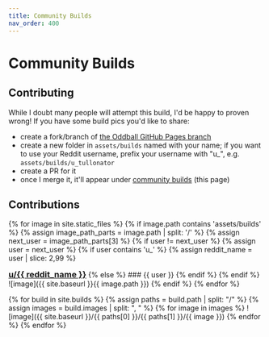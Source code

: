 ```yaml
---
title: Community Builds
nav_order: 400
---
```


# Community Builds

## Contributing

While I doubt many people will attempt this build, I'd be happy to proven wrong! If you have some build pics you'd like to share:
- create a fork/branch of [the Oddball GitHub Pages branch](https://github.com/atulloh/oddball/tree/gh-pages)
- create a new folder in `assets/builds` named with your name; if you want to use your Reddit username, prefix your username with "u_", e.g. `assets/builds/u_tullonator`
- create a PR for it
- once I merge it, it'll appear under [community builds]({{site.baseurl}}/community-builds) (this page)

## Contributions

{% for image in site.static_files %}
    {% if image.path contains 'assets/builds' %}
        {% assign image_path_parts = image.path | split: '/' %}
        {% assign next_user = image_path_parts[3] %}
        {% if user != next_user %}
            {% assign user = next_user %}
            {% if user contains 'u_' %}
                {% assign reddit_name = user | slice: 2,99 %}
<h3 style="display: inline;"><a href="https://www.reddit.com/user/{{ reddit_name }}">u/{{ reddit_name }}</a></h3>
            {% else %}
### {{ user }}
            {% endif %}
        {% endif %}    
![image]({{ site.baseurl }}{{ image.path }})
    {% endif %}
{% endfor %}

{% for build in site.builds %}
{% assign paths = build.path | split: "/" %}
{% assign images = build.images | split: ", " %}
{% for image in images %}
![image]({{ site.baseurl }}/{{ paths[0] }}/{{ paths[1] }}/{{ image }})
{% endfor %}
{% endfor %}
